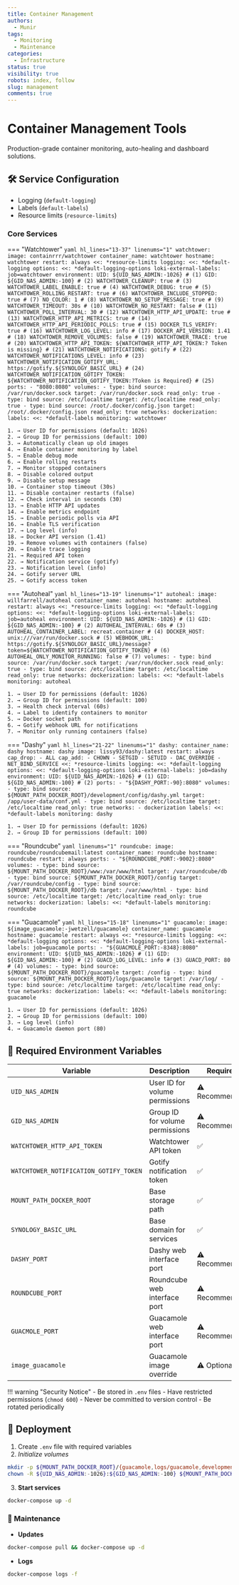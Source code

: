 ```yaml
---
title: Container Management
authors:
  - Munir
tags:
  - Monitoring
  - Maintenance
categories:
  - Infrastructure
status: true
visibility: true
robots: index, follow
slug: management
comments: true
---
```


# Container Management Tools

Production-grade container monitoring, auto-healing and dashboard solutions.

## 🛠️ Service Configuration

- Logging (`default-logging`)
- Labels (`default-labels`)
- Resource limits (`resource-limits`)

### Core Services

=== "Watchtower"
`yaml hl_lines="13-37" linenums="1"
    watchtower:
      image: containrrr/watchtower
      container_name: watchtower
      hostname: watchtower
      restart: always
      <<: *resource-limits
      logging:
        <<: *default-logging
        options:
          <<: *default-logging-options
          loki-external-labels: job=watchtower
      environment:
        UID: ${UID_NAS_ADMIN:-1026} # (1)
        GID: ${GID_NAS_ADMIN:-100} # (2)
        WATCHTOWER_CLEANUP: true # (3)
        WATCHTOWER_LABEL_ENABLE: true # (4)
        WATCHTOWER_DEBUG: true # (5)
        WATCHTOWER_ROLLING_RESTART: true # (6)
        WATCHTOWER_INCLUDE_STOPPED: true # (7)
        NO_COLOR: 1 # (8)
        WATCHTOWER_NO_SETUP_MESSAGE: true # (9)
        WATCHTOWER_TIMEOUT: 30s # (10)
        WATCHTOWER_NO_RESTART: false # (11)
        WATCHTOWER_POLL_INTERVAL: 30 # (12)
        WATCHTOWER_HTTP_API_UPDATE: true # (13)
        WATCHTOWER_HTTP_API_METRICS: true # (14)
        WATCHTOWER_HTTP_API_PERIODIC_POLLS: true # (15)
        DOCKER_TLS_VERIFY: true # (16)
        WATCHTOWER_LOG_LEVEL: info # (17)
        DOCKER_API_VERSION: 1.41 # (18)
        WATCHTOWER_REMOVE_VOLUMES: false # (19)
        WATCHTOWER_TRACE: true # (20)
        WATCHTOWER_HTTP_API_TOKEN: ${WATCHTOWER_HTTP_API_TOKEN:? Token is missing} # (21)
        WATCHTOWER_NOTIFICATIONS: gotify # (22)
        WATCHTOWER_NOTIFICATIONS_LEVEL: info # (23)
        WATCHTOWER_NOTIFICATION_GOTIFY_URL: https://gotify.${SYNOLOGY_BASIC_URL} # (24)
        WATCHTOWER_NOTIFICATION_GOTIFY_TOKEN: ${WATCHTOWER_NOTIFICATION_GOTIFY_TOKEN:?Token is Required} # (25)
      ports:
        - "8080:8080"
      volumes:
        - type: bind
          source: /var/run/docker.sock
          target: /var/run/docker.sock
          read_only: true
        - type: bind
          source: /etc/localtime
          target: /etc/localtime
          read_only: true
        - type: bind
          source: /root/.docker/config.json
          target: /root/.docker/config.json
          read_only: true
      networks:
        dockerization:
      labels:
        <<: *default-labels
        monitoring: watchtower
    `

    1. → User ID for permissions (default: 1026)
    2. → Group ID for permissions (default: 100)
    3. → Automatically clean up old images
    4. → Enable container monitoring by label
    5. → Enable debug mode
    6. → Enable rolling restarts
    7. → Monitor stopped containers
    8. → Disable colored output
    9. → Disable setup message
    10. → Container stop timeout (30s)
    11. → Disable container restarts (false)
    12. → Check interval in seconds (30)
    13. → Enable HTTP API updates
    14. → Enable metrics endpoint
    15. → Enable periodic polls via API
    16. → Enable TLS verification
    17. → Log level (info)
    18. → Docker API version (1.41)
    19. → Remove volumes with containers (false)
    20. → Enable trace logging
    21. → Required API token
    22. → Notification service (gotify)
    23. → Notification level (info)
    24. → Gotify server URL
    25. → Gotify access token

=== "Autoheal"
`yaml hl_lines="13-19" linenums="1"
    autoheal:
      image: willfarrell/autoheal
      container_name: autoheal
      hostname: autoheal
      restart: always
      <<: *resource-limits
      logging:
        <<: *default-logging
        options:
          <<: *default-logging-options
          loki-external-labels: job=autoheal
      environment:
        UID: ${UID_NAS_ADMIN:-1026} # (1)
        GID: ${GID_NAS_ADMIN:-100} # (2)
        AUTOHEAL_INTERVAL: 60s # (3)
        AUTOHEAL_CONTAINER_LABEL: recreat.container # (4)
        DOCKER_HOST: unix:///var/run/docker.sock # (5)
        WEBHOOK_URL: https://gotify.${SYNOLOGY_BASIC_URL}/message?token=${WATCHTOWER_NOTIFICATION_GOTIFY_TOKEN} # (6)
        AUTOHEAL_ONLY_MONITOR_RUNNING: false # (7)
      volumes:
        - type: bind
          source: /var/run/docker.sock
          target: /var/run/docker.sock
          read_only: true
        - type: bind
          source: /etc/localtime
          target: /etc/localtime
          read_only: true
      networks:
        dockerization:
      labels:
        <<: *default-labels
        monitoring: autoheal
    `

    1. → User ID for permissions (default: 1026)
    2. → Group ID for permissions (default: 100)
    3. → Health check interval (60s)
    4. → Label to identify containers to monitor
    5. → Docker socket path
    6. → Gotify webhook URL for notifications
    7. → Monitor only running containers (false)

=== "Dashy"
`yaml hl_lines="21-22" linenums="1"
    dashy:
      container_name: dashy
      hostname: dashy
      image: lissy93/dashy:latest
      restart: always
      cap_drop:
        - ALL
      cap_add:
        - CHOWN
        - SETGID
        - SETUID
        - DAC_OVERRIDE
        - NET_BIND_SERVICE
      <<: *resource-limits
      logging:
        <<: *default-logging
        options:
          <<: *default-logging-options
          loki-external-labels: job=dashy
      environment:
        UID: ${UID_NAS_ADMIN:-1026} # (1)
        GID: ${GID_NAS_ADMIN:-100} # (2)
      ports:
        - "${DASHY_PORT:-90}:8080"
      volumes:
        - type: bind
          source: ${MOUNT_PATH_DOCKER_ROOT}/development/config/dashy.yml
          target: /app/user-data/conf.yml
        - type: bind
          source: /etc/localtime
          target: /etc/localtime
          read_only: true
      networks:
        - dockerization
      labels:
        <<: *default-labels
        monitoring: dashy
    `

    1. → User ID for permissions (default: 1026)
    2. → Group ID for permissions (default: 100)

=== "Roundcube"
`yaml linenums="1"
    roundcube:
      image: roundcube/roundcubemail:latest
      container_name: roundcube
      hostname: roundcube
      restart: always
      ports:
        - "${ROUNDCUBE_PORT:-9002}:8080"
      volumes:
        - type: bind
          source: ${MOUNT_PATH_DOCKER_ROOT}/www:/var/www/html
          target: /var/roundcube/db
        - type: bind
          source: ${MOUNT_PATH_DOCKER_ROOT}/config
          target: /var/roundcube/config
        - type: bind
          source: ${MOUNT_PATH_DOCKER_ROOT}/db
          target: /var/www/html
        - type: bind
          source: /etc/localtime
          target: /etc/localtime
          read_only: true
      networks:
        dockerization:
      labels:
        <<: *default-labels
        monitoring: roundcube
    `

=== "Guacamole"
`yaml hl_lines="15-18" linenums="1"
    guacamole:
      image: ${image_guacamole:-jwetzell/guacamole}
      container_name: guacamole
      hostname: guacamole
      restart: always
      <<: *resource-limits
      logging:
        <<: *default-logging
        options:
          <<: *default-logging-options
          loki-external-labels: job=guacamole
      ports:
        - "${GUACMOLE_PORT:-8348}:8080"
      environment:
        UID: ${UID_NAS_ADMIN:-1026} # (1)
        GID: ${GID_NAS_ADMIN:-100} # (2)
        GUACD_LOG_LEVEL: info # (3)
        GUACD_PORT: 80 # (4)
      volumes:
        - type: bind
          source: ${MOUNT_PATH_DOCKER_ROOT}/guacamole
          target: /config
        - type: bind
          source: ${MOUNT_PATH_DOCKER_ROOT}/logs/guacamole
          target: /var/log/
        - type: bind
          source: /etc/localtime
          target: /etc/localtime
          read_only: true
      networks:
        dockerization:
      labels:
        <<: *default-labels
        monitoring: guacamole
    `

    1. → User ID for permissions (default: 1026)
    2. → Group ID for permissions (default: 100)
    3. → Log level (info)
    4. → Guacamole daemon port (80)

## 🔐 Required Environment Variables

| Variable                               | Description                     | Required       |
| -------------------------------------- | ------------------------------- | -------------- |
| `UID_NAS_ADMIN`                        | User ID for volume permissions  | ⚠️ Recommended |
| `GID_NAS_ADMIN`                        | Group ID for volume permissions | ⚠️ Recommended |
| `WATCHTOWER_HTTP_API_TOKEN`            | Watchtower API token            | ✅             |
| `WATCHTOWER_NOTIFICATION_GOTIFY_TOKEN` | Gotify notification token       | ✅             |
| `MOUNT_PATH_DOCKER_ROOT`               | Base storage path               | ✅             |
| `SYNOLOGY_BASIC_URL`                   | Base domain for services        | ✅             |
| `DASHY_PORT`                           | Dashy web interface port        | ⚠️ Recommended |
| `ROUNDCUBE_PORT`                       | Roundcube web interface port    | ⚠️ Recommended |
| `GUACMOLE_PORT`                        | Guacamole web interface port    | ⚠️ Recommended |
| `image_guacamole`                      | Guacamole image override        | ⚠️ Optional    |

!!! warning "Security Notice" - Be stored in `.env` files - Have restricted permissions (`chmod 600`) - Never be committed to version control - Be rotated periodically

## 🚀 Deployment

1. Create `.env` file with required variables
2. _Initialize volumes_

```bash
mkdir -p ${MOUNT_PATH_DOCKER_ROOT}/{guacamole,logs/guacamole,development/config,www,config,db}
chown -R ${UID_NAS_ADMIN:-1026}:${GID_NAS_ADMIN:-100} ${MOUNT_PATH_DOCKER_ROOT}
```

3. **Start services**

```bash
docker-compose up -d
```

### 🔄 Maintenance

- **Updates**

```bash
docker-compose pull && docker-compose up -d
```

- **Logs**

```bash
docker-compose logs -f
```
